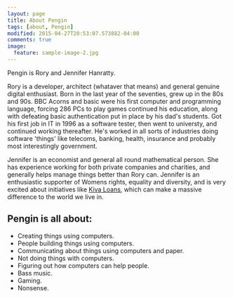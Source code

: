 ```yaml
---
layout: page
title: About Pengin
tags: [about, Pengin]
modified: 2015-04-27T20:53:07.573882-04:00
comments: true
image:
  feature: sample-image-2.jpg
---
```


Pengin is Rory and Jennifer Hanratty. 

Rory is a developer, architect (whataver that means) and general genuine digital enthusiast. Born in the last year of the seventies, grew up in the 80s and 90s. BBC Acorns and basic were his first computer and programming language, forcing 286 PCs to play games continued his education, along with defeating basic authentication put in place by his dad's students. Got his first job in IT in 1996 as a software tester, then went to universty, and continued working thereafter. He's worked in all sorts of industries doing software 'things' like telecoms, banking, health, insurance and probably most interestingly government.

Jennifer is an economist and general all round mathematical person. She has experience working for both private companies and charities, and generally helps manage things better than Rory can. Jennifer is an enthusiastic supporter of Womens rights, equality and diversity, and is very excited about initiatives like [Kiva Loans](http://www.kiva.org/), which can make a massive difference to the world we live in.

## Pengin is all about:

* Creating things using computers.
* People building things using computers. 
* Communicating about things using computers and paper.
* Not doing things with computers.
* Figuring out how computers can help people.
* Bass music.
* Gaming.
* Nonsense.